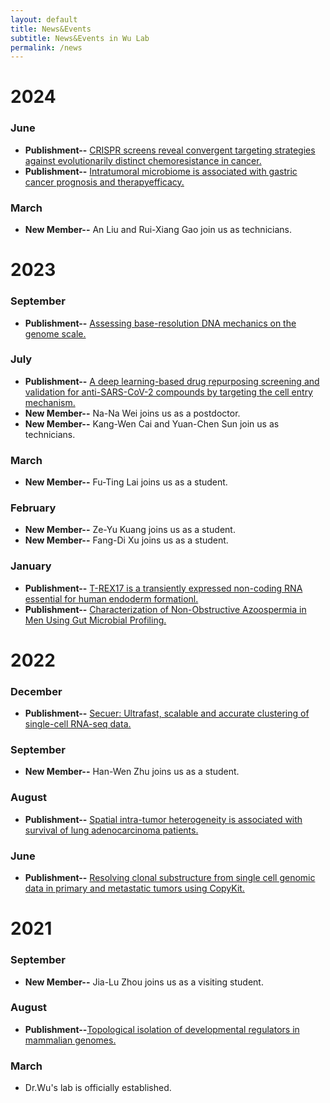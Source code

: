 ```yaml
---
layout: default
title: News&Events
subtitle: News&Events in Wu Lab
permalink: /news
---
```


# 2024
### June
- **Publishment--**
[CRISPR screens reveal convergent targeting strategies against evolutionarily distinct chemoresistance in cancer.](https://www.nature.com/articles/s41467-024-49673-4)
- **Publishment--**
[Intratumoral microbiome is associated with gastric cancer prognosis and therapyefficacy.](https://www.tandfonline.com/doi/full/10.1080/19490976.2024.2369336)


### March
- **New Member--**
An Liu and Rui-Xiang Gao join us as technicians.

# 2023
### September
- **Publishment--**
[Assessing base-resolution DNA mechanics on the genome scale.](https://academic.oup.com/nar/advance-article/doi/10.1093/nar/gkad720/7269185?login=false)

### July
- **Publishment--**
[A deep learning-based drug repurposing screening and validation for anti-SARS-CoV-2 compounds by targeting the cell entry mechanism.](../papers/30(2).pdf)
- **New Member--**
Na-Na Wei joins us as a postdoctor.
- **New Member--**
Kang-Wen Cai and Yuan-Chen Sun join us as technicians.

### March
- **New Member--**
Fu-Ting Lai joins us as a student.

### February
- **New Member--**
Ze-Yu Kuang joins us as a student.
- **New Member--**
Fang-Di Xu joins us as a student.

### January
- **Publishment--**
[T-REX17 is a transiently expressed non-coding RNA essential for human endoderm formationl.](https://elifesciences.org/articles/83077)
- **Publishment--**
[Characterization of Non-Obstructive Azoospermia in Men Using Gut Microbial Profiling.](https://www.mdpi.com/2077-0383/12/2/701)

# 2022
### December
- **Publishment--**
[Secuer: Ultrafast, scalable and accurate clustering of single-cell RNA-seq data.](https://doi.org/10.1371/journal.pcbi.1010753)

### September
- **New Member--**
Han-Wen Zhu joins us as a student.

### August
- **Publishment--**
[Spatial intra-tumor heterogeneity is associated with survival of lung adenocarcinoma patients.](https://doi.org/10.1016/j.xgen.2022.100165)

### June
- **Publishment--**
[Resolving clonal substructure from single cell genomic data in primary and metastatic tumors using CopyKit.](https://doi.org/10.1158/1538-7445.AM2022-1210)
  
# 2021
### September
- **New Member--**
Jia-Lu Zhou joins us as a visiting student.

### August
- **Publishment--**[Topological isolation of developmental regulators in mammalian genomes.](https://doi.org/10.1038/s41467-021-24951-7)

### March
- Dr.Wu's lab is officially established.



